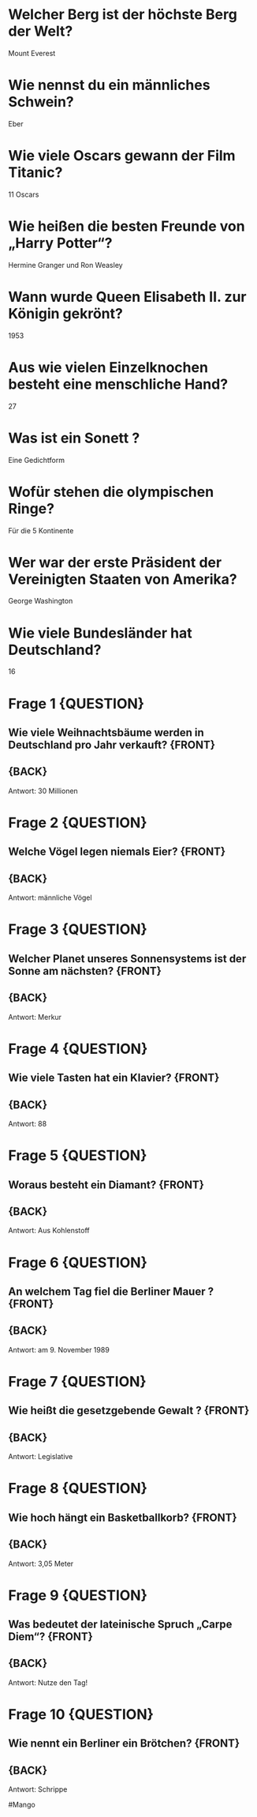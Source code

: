 <!---->

# Welcher Berg ist der höchste Berg der Welt?

Mount Everest

# Wie nennst du ein männliches Schwein?
Eber

# Wie viele Oscars gewann der Film Titanic?
11 Oscars

# Wie heißen die besten Freunde von „Harry Potter“?
Hermine Granger und Ron Weasley

# Wann wurde Queen Elisabeth II. zur Königin gekrönt?
1953

# Aus wie vielen Einzelknochen besteht eine menschliche Hand?
27

# Was ist ein Sonett ?
Eine Gedichtform

# Wofür stehen die olympischen Ringe?
Für die 5 Kontinente

# Wer war der erste Präsident der Vereinigten Staaten von Amerika?
George Washington

# Wie viele Bundesländer hat Deutschland?
16


# Frage 1 {QUESTION}

## Wie viele Weihnachtsbäume werden in Deutschland pro Jahr verkauft? {FRONT}

## {BACK}
Antwort: 30 Millionen

# Frage 2 {QUESTION}

## Welche Vögel legen niemals Eier? {FRONT}

## {BACK}
Antwort: männliche Vögel

# Frage 3 {QUESTION}

## Welcher Planet unseres Sonnensystems ist der Sonne am nächsten? {FRONT}

## {BACK}
Antwort: Merkur

# Frage 4 {QUESTION}

## Wie viele Tasten hat ein Klavier? {FRONT}

## {BACK}
Antwort: 88

# Frage 5 {QUESTION}

## Woraus besteht ein Diamant? {FRONT}

## {BACK}
Antwort: Aus Kohlenstoff

# Frage 6 {QUESTION}

## An welchem Tag fiel die Berliner Mauer ? {FRONT}

## {BACK}
Antwort: am 9. November 1989

# Frage 7 {QUESTION}

## Wie heißt die gesetzgebende Gewalt ? {FRONT}

## {BACK}
Antwort: Legislative

# Frage 8 {QUESTION}

## Wie hoch hängt ein Basketballkorb? {FRONT}

## {BACK}
Antwort: 3,05 Meter

# Frage 9 {QUESTION}

## Was bedeutet der lateinische Spruch „Carpe Diem“? {FRONT}

## {BACK}
Antwort: Nutze den Tag!

# Frage 10 {QUESTION}

## Wie nennt ein Berliner ein Brötchen? {FRONT}

## {BACK}
Antwort: Schrippe


#Mango
